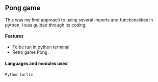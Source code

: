 ## Pong game
This was my first approach to using several imports and functionalities in python, I was guided through its coding.

#### Features
- To be run in python terminal.
- Retro game Pong. 

#### Languages and modules used
`Python` `turtle`
